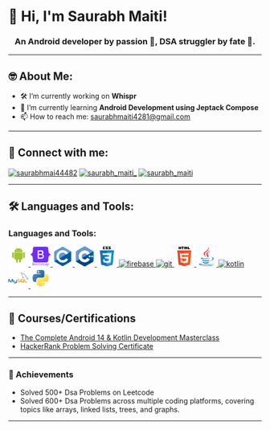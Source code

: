 
# 👋 Hi, I'm Saurabh Maiti!

<h3 align="center">An Android developer by passion 📱, DSA struggler by fate 🥸.</h3>

---

## 🤓 About Me:

- 🛠 I’m currently working on **Whispr**
- 🌱 I’m currently learning **Android Development using Jeptack Compose**
- 📫 How to reach me: [saurabhmaiti4281@gmail.com](mailto:saurabhmaiti4281@gmail.com)

---

## 🔗 Connect with me:
<p align="left">
<a href="https://twitter.com/saurabhmai44482" target="blank"><img align="center" src="https://raw.githubusercontent.com/rahuldkjain/github-profile-readme-generator/master/src/images/icons/Social/twitter.svg" alt="saurabhmai44482" height="30" width="40" /></a>
<a href="https://instagram.com/saurabh_maiti_" target="blank"><img align="center" src="https://raw.githubusercontent.com/rahuldkjain/github-profile-readme-generator/master/src/images/icons/Social/instagram.svg" alt="saurabh_maiti_" height="30" width="40" /></a>
<a href="https://www.leetcode.com/saurabh_maiti" target="blank"><img align="center" src="https://raw.githubusercontent.com/rahuldkjain/github-profile-readme-generator/master/src/images/icons/Social/leet-code.svg" alt="saurabh_maiti" height="30" width="40" /></a>
</p>

---

## 🛠 Languages and Tools:
<h3 align="left">Languages and Tools:</h3>
<p align="left"> <a href="https://developer.android.com" target="_blank" rel="noreferrer"> <img src="https://raw.githubusercontent.com/devicons/devicon/master/icons/android/android-original-wordmark.svg" alt="android" width="40" height="40"/> </a> <a href="https://getbootstrap.com" target="_blank" rel="noreferrer"> <img src="https://raw.githubusercontent.com/devicons/devicon/master/icons/bootstrap/bootstrap-plain-wordmark.svg" alt="bootstrap" width="40" height="40"/> </a> <a href="https://www.cprogramming.com/" target="_blank" rel="noreferrer"> <img src="https://raw.githubusercontent.com/devicons/devicon/master/icons/c/c-original.svg" alt="c" width="40" height="40"/> </a> <a href="https://www.w3schools.com/cpp/" target="_blank" rel="noreferrer"> <img src="https://raw.githubusercontent.com/devicons/devicon/master/icons/cplusplus/cplusplus-original.svg" alt="cplusplus" width="40" height="40"/> </a> <a href="https://www.w3schools.com/css/" target="_blank" rel="noreferrer"> <img src="https://raw.githubusercontent.com/devicons/devicon/master/icons/css3/css3-original-wordmark.svg" alt="css3" width="40" height="40"/> </a> <a href="https://firebase.google.com/" target="_blank" rel="noreferrer"> <img src="https://www.vectorlogo.zone/logos/firebase/firebase-icon.svg" alt="firebase" width="40" height="40"/> </a> <a href="https://git-scm.com/" target="_blank" rel="noreferrer"> <img src="https://www.vectorlogo.zone/logos/git-scm/git-scm-icon.svg" alt="git" width="40" height="40"/> </a> <a href="https://www.w3.org/html/" target="_blank" rel="noreferrer"> <img src="https://raw.githubusercontent.com/devicons/devicon/master/icons/html5/html5-original-wordmark.svg" alt="html5" width="40" height="40"/> </a> <a href="https://www.java.com" target="_blank" rel="noreferrer"> <img src="https://raw.githubusercontent.com/devicons/devicon/master/icons/java/java-original.svg" alt="java" width="40" height="40"/> </a> <a href="https://kotlinlang.org" target="_blank" rel="noreferrer"> <img src="https://www.vectorlogo.zone/logos/kotlinlang/kotlinlang-icon.svg" alt="kotlin" width="40" height="40"/> </a> <a href="https://www.mysql.com/" target="_blank" rel="noreferrer"> <img src="https://raw.githubusercontent.com/devicons/devicon/master/icons/mysql/mysql-original-wordmark.svg" alt="mysql" width="40" height="40"/> </a> <a href="https://www.python.org" target="_blank" rel="noreferrer"> <img src="https://raw.githubusercontent.com/devicons/devicon/master/icons/python/python-original.svg" alt="python" width="40" height="40"/> </a> </p>


---

## 📜 Courses/Certifications

- [The Complete Android 14 & Kotlin Development Masterclass]([https://www.udemy.com/certificate/UC-94780e40-deaa-4751-9732-fb649c38d08c/](https://www.udemy.com/certificate/UC-e25aaf81-0e88-43ad-8f50-914710233655/))
- [HackerRank Problem Solving Certificate]([https://www.udemy.com/certificate/UC-819be197-aa96-4f62-a2ed-6b82bb874656/](https://www.hackerrank.com/certificates/iframe/f4efaeddc50e))

---


### 🎯 Achievements
  - Solved 500+ Dsa Problems on Leetcode
  - Solved 600+ Dsa Problems across multiple coding platforms, covering topics like arrays, linked lists, trees, and graphs.

---
